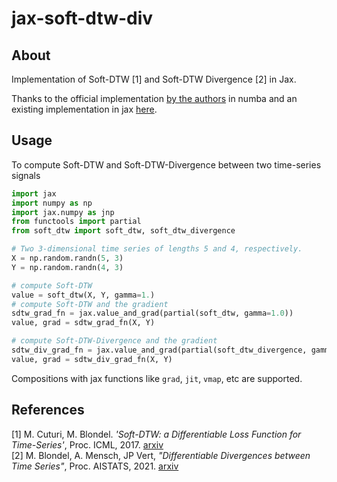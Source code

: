 # jax-soft-dtw-div

## About
Implementation of Soft-DTW [1] and Soft-DTW Divergence [2] in Jax. 

Thanks to the official implementation [by the authors](https://github.com/google-research/soft-dtw-divergences) in numba 
and an existing implementation in jax [here](https://github.com/khdlr/softdtw_jax).

## Usage
To compute Soft-DTW and Soft-DTW-Divergence between two time-series signals

```python
import jax
import numpy as np
import jax.numpy as jnp
from functools import partial
from soft_dtw import soft_dtw, soft_dtw_divergence

# Two 3-dimensional time series of lengths 5 and 4, respectively.
X = np.random.randn(5, 3)
Y = np.random.randn(4, 3)

# compute Soft-DTW
value = soft_dtw(X, Y, gamma=1.)
# compute Soft-DTW and the gradient
sdtw_grad_fn = jax.value_and_grad(partial(soft_dtw, gamma=1.0))
value, grad = sdtw_grad_fn(X, Y)

# compute Soft-DTW-Divergence and the gradient
sdtw_div_grad_fn = jax.value_and_grad(partial(soft_dtw_divergence, gamma=1.0))
value, grad = sdtw_div_grad_fn(X, Y)
```

Compositions with jax functions like `grad`, `jit`, `vmap`, etc are supported. 


## References
[1] M. Cuturi, M. Blondel. *'Soft-DTW: a Differentiable Loss Function for Time-Series'*, Proc. ICML, 2017.
    [arxiv](https://arxiv.org/abs/1703.01541)  
[2] M. Blondel, A. Mensch, JP Vert, *"Differentiable Divergences between Time Series"*, Proc. AISTATS, 2021.
    [arxiv](http://proceedings.mlr.press/v130/blondel21a/blondel21a.pdf)